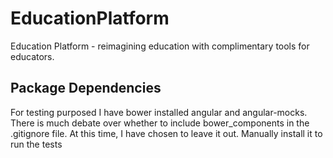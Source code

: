 # EducationPlatform
Education Platform - reimagining education with complimentary tools for educators.
<h2>Package Dependencies</h2>
For testing purposed I have bower installed angular and angular-mocks.  There is much debate over whether to include bower_components
in the .gitignore file.  At this time, I have chosen to leave it out. Manually install it to run the tests 
